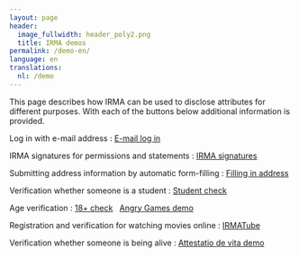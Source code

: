 ```yaml
---
layout: page
header:
  image_fullwidth: header_poly2.png
  title: IRMA demos
permalink: /demo-en/
language: en
translations:
  nl: /demo
---
```


This page describes how IRMA can be used to disclose attributes for
different purposes. With each of the buttons below additional
information is provided.

Log in with e-mail address
:   <a class="button" href="/demo-en/mail">E-mail log in</a>

IRMA signatures for permissions and statements
:    <a class="button" href="/demo-en/signature">IRMA signatures</a>

Submitting address information by automatic form-filling
:    <a class="button"
href="/demo-en/address">Filling in address</a>

Verification whether someone is a student
:    <a class="button"
href="/demo-en/student">Student check</a>

Age verification
:    <a class="button"
href="/demo-en/18plus">18+ check</a> &nbsp; <a class="button"
href="https://www.angrygames.nl/index.html">Angry Games demo</a>

Registration and verification for watching movies online
:    <a class="button"
href="/demo-en/irmaTube">IRMATube</a>

Verification whether someone is being alive
:    <a class="button"
href="/demo-en/beingalive">Attestatio de vita demo</a>
